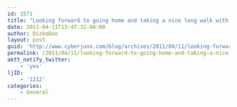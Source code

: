 ```yaml
---
id: 1571
title: "Looking forward to going home and taking a nice long walk with my favorite little man this afternoon."
date: 2011-04-11T13:47:32-04:00
author: DizkoDan
layout: post
guid: 'http://www.cyberjunx.com/blog/archives/2011/04/11/looking-forward-to-going-home-and-taking-a-nice-long-walk-with-my-favorite-little-man-this-afternoon/'
permalink: /2011/04/11/looking-forward-to-going-home-and-taking-a-nice-long-walk-with-my-favorite-little-man-this-afternoon/
aktt_notify_twitter:
    - 'yes'
ljID:
    - '1212'
categories:
    - General
---
```


<div class="posterous_autopost"></div>
